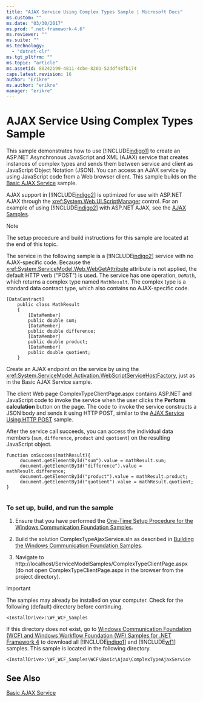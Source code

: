 ```yaml
---
title: "AJAX Service Using Complex Types Sample | Microsoft Docs"
ms.custom: ""
ms.date: "03/30/2017"
ms.prod: ".net-framework-4.6"
ms.reviewer: ""
ms.suite: ""
ms.technology: 
  - "dotnet-clr"
ms.tgt_pltfrm: ""
ms.topic: "article"
ms.assetid: 88242b99-4811-4cbe-8201-52ddf48fb174
caps.latest.revision: 16
author: "Erikre"
ms.author: "erikre"
manager: "erikre"
---
```

# AJAX Service Using Complex Types Sample
This sample demonstrates how to use [!INCLUDE[indigo1](../../../../includes/indigo1-md.md)] to create an ASP.NET Asynchronous JavaScript and XML (AJAX) service that creates instances of complex types and sends them between service and client as JavaScript Object Notation (JSON). You can access an AJAX service by using JavaScript code from a Web browser client. This sample builds on the [Basic AJAX Service](../../../../docs/framework/wcf/samples/basic-ajax-service.md) sample.  
  
 AJAX support in [!INCLUDE[indigo2](../../../../includes/indigo2-md.md)] is optimized for use with ASP.NET AJAX through the <xref:System.Web.UI.ScriptManager> control. For an example of using [!INCLUDE[indigo2](../../../../includes/indigo2-md.md)] with ASP.NET AJAX, see the [AJAX Samples](http://msdn.microsoft.com/en-us/f3fa45b3-44d5-4926-8cc4-a13c30a3bf3e).  
  
> [!NOTE]
>  The setup procedure and build instructions for this sample are located at the end of this topic.  
  
 The service in the following sample is a [!INCLUDE[indigo2](../../../../includes/indigo2-md.md)] service with no AJAX-specific code. Because the <xref:System.ServiceModel.Web.WebGetAttribute> attribute is not applied, the default HTTP verb ("POST") is used. The service has one operation, `DoMath`, which returns a complex type named `MathResult`. The complex type is a standard data contract type, which also contains no AJAX-specific code.  
  
```  
[DataContract]  
    public class MathResult  
    {  
        [DataMember]  
        public double sum;  
        [DataMember]  
        public double difference;  
        [DataMember]  
        public double product;  
        [DataMember]  
        public double quotient;  
    }  
```  
  
 Create an AJAX endpoint on the service by using the <xref:System.ServiceModel.Activation.WebScriptServiceHostFactory>, just as in the Basic AJAX Service sample.  
  
 The client Web page ComplexTypeClientPage.aspx contains ASP.NET and JavaScript code to invoke the service when the user clicks the **Perform calculation** button on the page. The code to invoke the service constructs a JSON body and sends it using HTTP POST, similar to the [AJAX Service Using HTTP POST](../../../../docs/framework/wcf/samples/ajax-service-using-http-post.md) sample.  
  
 After the service call succeeds, you can access the individual data members (`sum`, `difference`, `product` and `quotient`) on the resulting JavaScript object.  
  
```  
function onSuccess(mathResult){  
     document.getElementById("sum").value = mathResult.sum;  
     document.getElementById("difference").value = mathResult.difference;  
     document.getElementById("product").value = mathResult.product;  
     document.getElementById("quotient").value = mathResult.quotient;  
}  
  
```  
  
### To set up, build, and run the sample  
  
1.  Ensure that you have performed the [One-Time Setup Procedure for the Windows Communication Foundation Samples](../../../../docs/framework/wcf/samples/one-time-setup-procedure-for-the-windows-communication-foundation-samples.md).  
  
2.  Build the solution ComplexTypeAjaxService.sln as described in [Building the Windows Communication Foundation Samples](../../../../docs/framework/wcf/samples/building-the-windows-communication-foundation-samples.md).  
  
3.  Navigate to http://localhost/ServiceModelSamples/ComplexTypeClientPage.aspx (do not open ComplexTypeClientPage.aspx in the browser from the project directory).  
  
> [!IMPORTANT]
>  The samples may already be installed on your computer. Check for the following (default) directory before continuing.  
>   
>  `<InstallDrive>:\WF_WCF_Samples`  
>   
>  If this directory does not exist, go to [Windows Communication Foundation (WCF) and Windows Workflow Foundation (WF) Samples for .NET Framework 4](http://go.microsoft.com/fwlink/?LinkId=150780) to download all [!INCLUDE[indigo1](../../../../includes/indigo1-md.md)] and [!INCLUDE[wf1](../../../../includes/wf1-md.md)] samples. This sample is located in the following directory.  
>   
>  `<InstallDrive>:\WF_WCF_Samples\WCF\Basic\Ajax\ComplexTypeAjaxService`  
  
## See Also  
 [Basic AJAX Service](../../../../docs/framework/wcf/samples/basic-ajax-service.md)